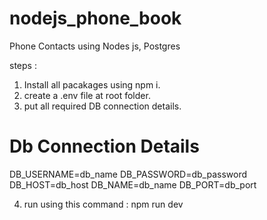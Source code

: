 # nodejs_phone_book
Phone Contacts using Nodes js, Postgres

steps :

1. Install all pacakages using npm i.
2. create a .env file at root folder.
3. put all required DB connection details.
# Db Connection Details
DB_USERNAME=db_name
DB_PASSWORD=db_password
DB_HOST=db_host
DB_NAME=db_name
DB_PORT=db_port

4. run using this command : npm run dev
